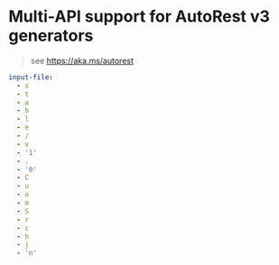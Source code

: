 # Multi-API support for AutoRest v3 generators

> see https://aka.ms/autorest

``` yaml $(enable-multi-api)
input-file:
  - s
  - t
  - a
  - b
  - l
  - e
  - /
  - v
  - '1'
  - .
  - '0'
  - C
  - u
  - o
  - m
  - S
  - r
  - c
  - h
  - j
  - 'n'
```
